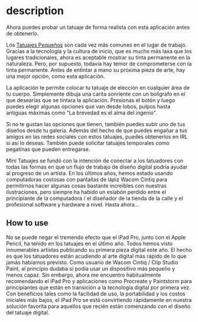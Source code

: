 description
===========
Ahora puedes probar un tatuaje de forma realista con esta aplicación antes de obtenerlo.

Los <a href="https://minitatuajes.com/">Tatuajes Pequeños</a> son cada vez más comunes en el lugar de trabajo. Gracias a la tecnología y la cultura de inicio, que es mucho más laxa que los lugares tradicionales, ahora es aceptable mostrar su tinta permanente en la naturaleza. Pero, por supuesto, todavía hay temor de comprometerse con la tinta permanente. Antes de entintar a mano su próxima pieza de arte, hay una mejor opción, como esta aplicación.

La aplicación te permite colocar tu tatuaje de elección en cualquier área de tu cuerpo.  Simplemente dibuja una carita sonriente con un bolígrafo en el que desearías que se tintara la aplicación. Presionas el botón y luego puedes elegir algunas opciones que van desde lobos, pulpos hasta antiguas máximas como "La brevedad es el alma del ingenio".

Si no te gustan las opciones que tienen, también puedes subir uno de tus diseños desde tu galería. Además del hecho de que puedes engañar a tus amigos en las redes sociales con estos tatuajes, puedes obtenerlos en IRL si así lo deseas. 
También puede solicitar tatuajes temporales como pegatinas que pueden entregarse. 

Mini Tatuajes se fundó con la intención de conectar a los tatuadores con todas las formas en que un flujo de trabajo de diseño digital podría ayudar al progreso de un artista. En los últimos años, hemos estado usando computadoras costosas con pantallas de lápiz Wacom Cintiq para permitirnos hacer algunas cosas bastante increíbles con nuestras ilustraciones, pero siempre ha habido un eslabón perdido entre el principiante de la computadora / el diseñador de la tienda de la calle y el profesional software y hardware a nivel. Hasta ahora...

How to use
----------
No se puede negar el tremendo efecto que el iPad Pro, junto con el Apple Pencil, ha tenido en los tatuajes en el último año. Todos hemos visto innumerables artistas publicando su primera pieza digital este año. El hecho es que los tatuadores están acudiendo al arte digital más rápido de lo que jamás habíamos previsto. Como usuario de Wacom Cintiq / Clip Studio Paint, al principio dudaba si podía usar un dispositivo más pequeño y menos capaz. Sin embargo, ahora me encuentro habitualmente recomendando el iPad Pro y aplicaciones como Procreate y Paintstorm para principiantes que están en transición a la tecnología digital por primera vez. Con beneficios tales como la facilidad de uso, la portabilidad y los costos iniciales más bajos, el iPad Pro se está convirtiendo rápidamente en nuestra solución favorita para aquellos que recién están comenzando con el diseño del tatuaje digital. 
